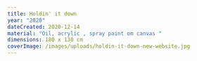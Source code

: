 ```yaml
---
title: Holdin' it down
year: "2020"
dateCreated: 2020-12-14
material: "Oil, acrylic , spray paint om canvas "
dimensions: 180 x 130 cm
coverImage: /images/uploads/holdin-it-down-new-website.jpg
---
```

